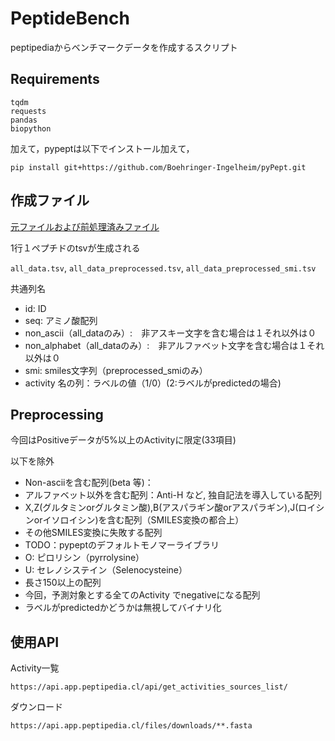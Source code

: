 # PeptideBench
peptipediaからベンチマークデータを作成するスクリプト

## Requirements
```
tqdm
requests
pandas
biopython
```
加えて，pypeptは以下でインストール加えて，
```
pip install git+https://github.com/Boehringer-Ingelheim/pyPept.git
```
## 作成ファイル
[元ファイルおよび前処理済みファイル](https://drive.google.com/drive/folders/10Ken3SQIZDyfcP8161zEYOmuJ98W2S6W?usp=drive_link)

1行１ペプチドのtsvが生成される

`all_data.tsv`, `all_data_preprocessed.tsv`, `all_data_preprocessed_smi.tsv`


共通列名
- id: ID
- seq: アミノ酸配列
- non_ascii（all_dataのみ）:　非アスキー文字を含む場合は１それ以外は０
- non_alphabet（all_dataのみ）:　非アルファベット文字を含む場合は１それ以外は０
- smi: smiles文字列（preprocessed_smiのみ）
- activity 名の列：ラベルの値（1/0）(2:ラベルがpredictedの場合)
  
## Preprocessing
今回はPositiveデータが5%以上のActivityに限定(33項目)

以下を除外
- Non-asciiを含む配列(beta 等)：
- アルファベット以外を含む配列：Anti-H など, 独自記法を導入している配列
- X,Z(グルタミンorグルタミン酸),B(アスパラギン酸orアスパラギン),J(ロイシンorイソロイシン)を含む配列（SMILES変換の都合上）
- その他SMILES変換に失敗する配列
 - TODO：pypeptのデフォルトモノマーライブラリ
 - O: ピロリシン（pyrrolysine）
 - U: セレノシステイン（Selenocysteine）
- 長さ150以上の配列
- 今回，予測対象とする全てのActivity でnegativeになる配列
- ラベルがpredictedかどうかは無視してバイナリ化
## 使用API

Activity一覧
```
https://api.app.peptipedia.cl/api/get_activities_sources_list/
```

ダウンロード
```
https://api.app.peptipedia.cl/files/downloads/**.fasta
```
